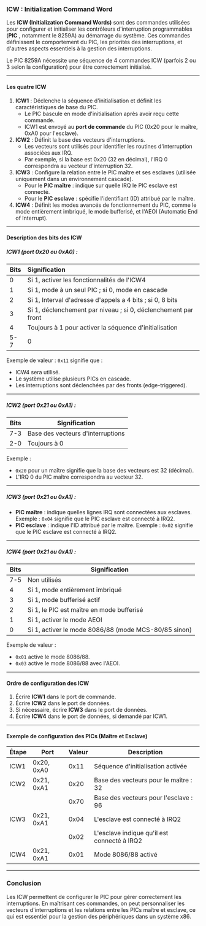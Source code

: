 ### ICW : **Initialization Command Word**

Les **ICW (Initialization Command Words)** sont des commandes utilisées pour configurer et initialiser les contrôleurs d'interruption programmables (**PIC** , notamment le 8259A) au démarrage du système. Ces commandes définissent le comportement du PIC, les priorités des interruptions, et d'autres aspects essentiels à la gestion des interruptions.

Le PIC 8259A nécessite une séquence de 4 commandes ICW (parfois 2 ou 3 selon la configuration) pour être correctement initialisé.

---

#### **Les quatre ICW**

1. **ICW1** : Déclenche la séquence d'initialisation et définit les caractéristiques de base du PIC.
   * Le PIC bascule en mode d'initialisation après avoir reçu cette commande.
   * ICW1 est envoyé au **port de commande** du PIC (0x20 pour le maître, 0xA0 pour l'esclave).
2. **ICW2** : Définit la base des vecteurs d'interruptions.
   * Les vecteurs sont utilisés pour identifier les routines d'interruption associées aux IRQ.
   * Par exemple, si la base est 0x20 (32 en décimal), l'IRQ 0 correspondra au vecteur d'interruption 32.
3. **ICW3** : Configure la relation entre le PIC maître et ses esclaves (utilisée uniquement dans un environnement cascade).
   * Pour le **PIC maître** : indique sur quelle IRQ le PIC esclave est connecté.
   * Pour le **PIC esclave** : spécifie l'identifiant (ID) attribué par le maître.
4. **ICW4** : Définit les modes avancés de fonctionnement du PIC, comme le mode entièrement imbriqué, le mode bufferisé, et l'AEOI (Automatic End of Interrupt).

---

#### **Description des bits des ICW**

##### **ICW1 (port 0x20 ou 0xA0)** :


| Bits | Signification                                                    |
| ------ | :----------------------------------------------------------------- |
| 0    | Si 1, activer les fonctionnalités de l'ICW4                     |
| 1    | Si 1, mode à un seul PIC ; si 0, mode en cascade                |
| 2    | Si 1, Interval d'adresse d'appels a 4 bits ; si 0, 8 bits        |
| 3    | Si 1, déclenchement par niveau ; si 0, déclenchement par front |
| 4    | Toujours à 1 pour activer la séquence d'initialisation         |
| 5-7  | 0                                                                |

Exemple de valeur :
`0x11` signifie que :

* ICW4 sera utilisé.
* Le système utilise plusieurs PICs en cascade.
* Les interruptions sont déclenchées par des fronts (edge-triggered).

---

##### **ICW2 (port 0x21 ou 0xA1)** :


| Bits | Signification                     |
| ------ | ----------------------------------- |
| 7-3  | Base des vecteurs d'interruptions |
| 2-0  | Toujours à 0                     |

Exemple :

* `0x20` pour un maître signifie que la base des vecteurs est 32 (décimal).
* L'IRQ 0 du PIC maître correspondra au vecteur 32.

---

##### **ICW3 (port 0x21 ou 0xA1)** :

* **PIC maître** : indique quelles lignes IRQ sont connectées aux esclaves.
  Exemple : `0x04` signifie que le PIC esclave est connecté à IRQ2.
* **PIC esclave** : indique l'ID attribué par le maître.
  Exemple : `0x02` signifie que le PIC esclave est connecté à IRQ2.

---

##### **ICW4 (port 0x21 ou 0xA1)** :


| Bits | Signification                                        |
| ------ | ------------------------------------------------------ |
| 7-5  | Non utilisés                                        |
| 4    | Si 1, mode entièrement imbriqué                    |
| 3    | Si 1, mode bufferisé actif                          |
| 2    | Si 1, le PIC est maître en mode bufferisé          |
| 1    | Si 1, activer le mode AEOI                           |
| 0    | Si 1, activer le mode 8086/88 (mode MCS-80/85 sinon) |

Exemple de valeur :

* `0x01` active le mode 8086/88.
* `0x03` active le mode 8086/88 avec l'AEOI.

---

#### **Ordre de configuration des ICW**

1. Écrire **ICW1** dans le port de commande.
2. Écrire **ICW2** dans le port de données.
3. Si nécessaire, écrire **ICW3** dans le port de données.
4. Écrire **ICW4** dans le port de données, si demandé par ICW1.

---

#### **Exemple de configuration des PICs (Maître et Esclave)**


| Étape | Port       | Valeur | Description                                   |
| -------- | ------------ | -------- | ----------------------------------------------- |
| ICW1   | 0x20, 0xA0 | 0x11   | Séquence d'initialisation activée           |
| ICW2   | 0x21, 0xA1 | 0x20   | Base des vecteurs pour le maître : 32        |
|        |            | 0x70   | Base des vecteurs pour l'esclave : 96         |
| ICW3   | 0x21, 0xA1 | 0x04   | L'esclave est connecté à IRQ2               |
|        |            | 0x02   | L'esclave indique qu'il est connecté à IRQ2 |
| ICW4   | 0x21, 0xA1 | 0x01   | Mode 8086/88 activé                          |

---

### **Conclusion**

Les ICW permettent de configurer le PIC pour gérer correctement les interruptions. En maîtrisant ces commandes, on peut personnaliser les vecteurs d'interruptions et les relations entre les PICs maître et esclave, ce qui est essentiel pour la gestion des périphériques dans un système x86.

